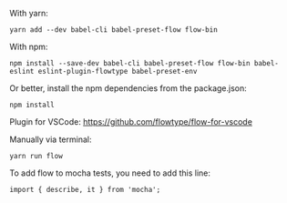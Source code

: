 With yarn:
```
yarn add --dev babel-cli babel-preset-flow flow-bin
```

With npm:
```
npm install --save-dev babel-cli babel-preset-flow flow-bin babel-eslint eslint-plugin-flowtype babel-preset-env
```

Or better, install the npm dependencies from the package.json:
```
npm install
```

Plugin for VSCode: https://github.com/flowtype/flow-for-vscode

Manually via terminal:
```
yarn run flow
```

To add flow to mocha tests, you need to add this line:
```
import { describe, it } from 'mocha';
```
